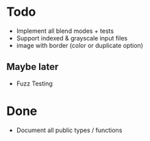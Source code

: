 # Todo

- Implement all blend modes + tests
- Support indexed & grayscale input files
- image with border (color or duplicate option)

## Maybe later

- Fuzz Testing

# Done

- Document all public types / functions
